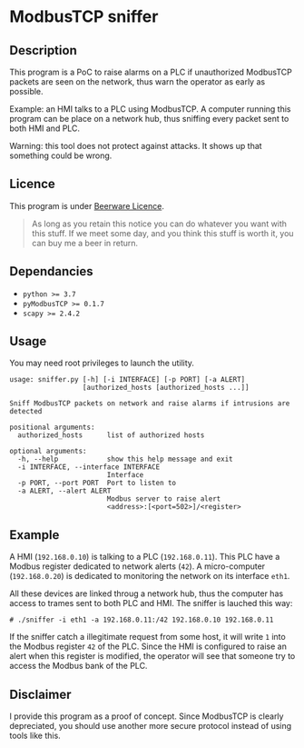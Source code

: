 # ModbusTCP sniffer

## Description

This program is a PoC to raise alarms on a PLC if unauthorized ModbusTCP packets
are seen on the network, thus warn the operator as early as possible.

Example: an HMI talks to a PLC using ModbusTCP. A computer running this program
can be place on a network hub, thus sniffing every packet sent to both HMI and
PLC.

Warning: this tool does not protect against attacks. It shows up that something
could be wrong.

## Licence

This program is under [Beerware Licence](https://fr.wikipedia.org/wiki/Beerware).
> As long as you retain this notice you can do whatever you want with this
> stuff. If we meet some day, and you think this stuff is worth it, you can buy
> me a beer in return.

## Dependancies

* `python >= 3.7`
* `pyModbusTCP >= 0.1.7`
* `scapy >= 2.4.2`

## Usage

You may need root privileges to launch the utility.

```
usage: sniffer.py [-h] [-i INTERFACE] [-p PORT] [-a ALERT]
                  [authorized_hosts [authorized_hosts ...]]

Sniff ModbusTCP packets on network and raise alarms if intrusions are detected

positional arguments:
  authorized_hosts      list of authorized hosts

optional arguments:
  -h, --help            show this help message and exit
  -i INTERFACE, --interface INTERFACE
                        Interface
  -p PORT, --port PORT  Port to listen to
  -a ALERT, --alert ALERT
                        Modbus server to raise alert
                        <address>:[<port=502>]/<register>
```

## Example

A HMI (`192.168.0.10`) is talking to a PLC (`192.168.0.11`). This PLC have a
Modbus register dedicated to network alerts (`42`).
A micro-computer (`192.168.0.20`) is dedicated to monitoring the network on its
interface `eth1`.

All these devices are linked throug a network hub, thus the computer has access
to trames sent to both PLC and HMI. The sniffer is lauched this way:

```
# ./sniffer -i eth1 -a 192.168.0.11:/42 192.168.0.10 192.168.0.11
```

If the sniffer catch a illegitimate request from some host, it will write `1`
into the Modbus register `42` of the PLC. Since the HMI is configured to raise
an alert when this register is modified, the operator will see that someone try
to access the Modbus bank of the PLC.

## Disclaimer

I provide this program as a proof of concept. Since ModbusTCP is clearly
depreciated, you should use another more secure protocol instead of using tools
like this.
